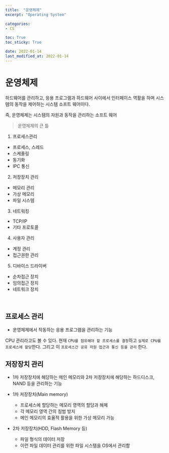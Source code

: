 ```yaml
---
title:  "운영체제"
excerpt: "Operating System"

categories:
- CS

toc: True
toc_sticky: True

date: 2022-01-14
last_modified_at: 2022-01-14
---
```


# 운영체제

하드웨어를 관리하고, 응용 프로그램과 하드웨어 사이에서 인터페이스 역활을 하며 시스템의 동작을 제어하는 시스템 소프트 웨어이다.

즉, 운영체제는 시스템의 자원과 동작을 관리하는 소프트 웨어

> 운영체제의 큰 틀

1. 프로세스관리
  - 프로세스, 스레드
  - 스케줄링
  - 동기화
  - IPC 통신
2. 저장장치 관리
  - 메모리 관리
  - 가상 메모리
  - 파일 시스템
3. 네트워킹
  - TCP/IP
  - 기타 프로토콜
4. 사용자 관리
  - 계정 관리
  - 접근권한 관리
5. 디바이스 드라이버
  - 순차접근 장치
  - 임의접근 장치
  - 네트워크 장치

<br>

## 프로세스 관리

- 운영체제에서 작동하는 응용 프로그램을 관리하는 기능

CPU 관리라고도 볼 수 있다. 현재 `CPU를 점유해야 할 프로세스를 결정`하고 `실제로 CPU를 프로세스에 할당`한다. 그리고 이 `프로세스간 공유 자원 접근과 통신 등을 관리` 한다.

## 저장장치 관리

- 1차 저장장치에 해당하는 메인 메모리와 2차 저장장치에 해당하는 하드디스크, NAND 등을 관리하는 기능

- 1차 저장장치(Main memory)
  - 프로세스에 할당하는 메모리 영역의 할당과 해제
  - 각 메모리 영역 간의 침범 방지
  - 메인 메모리의 효율적 활용을 위한 가상 메모리 가능

- 2차 저장장치(HDD, Flash Memory 등)
  - 파일 형식의 데이터 저장
  - 이런 파일 데이터 관리를 위한 파일 시스템을 OS에서 관리함

